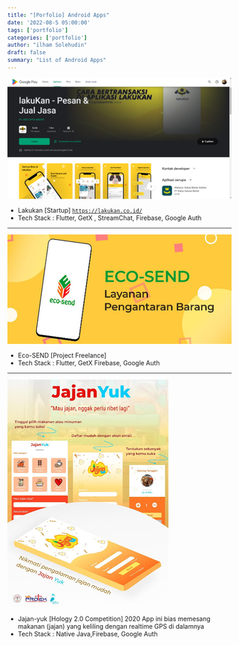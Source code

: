 ```yaml
---
title: "[Porfolio] Android Apps"
date: '2022-08-5 05:00:00'
tags: ['portfolio']
categories: ['portfolio']
author: "ilham Solehudin"
draft: false
summary: "List of Android Apps"
---
```



![alt text](/lakukan-mobile/1.PNG)
* Lakukan [Startup] [`https://lakukan.co.id/`]('https://play.google.com/store/apps/details?id=com.hesdigitech.lakukan')
* Tech Stack : Flutter, GetX , StreamChat, Firebase, Google Auth


------------------------------
![alt text](/eco-send/1.jpg)
* Eco-SEND [Project Freelance] 
* Tech Stack : Flutter, GetX Firebase, Google Auth


-------------------------------

![alt text](/jajan-yuk/1.jpg)

* Jajan-yuk [Hology 2.0 Competition] 2020
App ini bias memesang makanan (jajan) yang keliling dengan realtime GPS di dalamnya
* Tech Stack : Native Java,Firebase, Google Auth